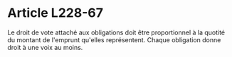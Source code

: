 # Article L228-67

Le droit de vote attaché aux obligations doit être proportionnel à la quotité du montant de l'emprunt qu'elles représentent. Chaque obligation donne droit à une voix au moins.